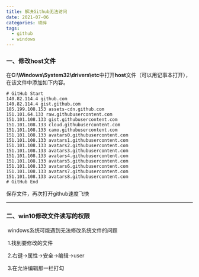 ```yaml
---
title: 解决Github无法访问
date: 2021-07-06
categories: 琐碎
tags:
  - github	
  - windows
---
```




### 	一、修改host文件

​	在**C:\Windows\System32\drivers\etc**中打开**host**文件（可以用记事本打开），在该文件中添加如下内容。

<!---more--->

```
# GitHub Start 
140.82.114.4 github.com
140.82.114.4 gist.github.com
185.199.108.153 assets-cdn.github.com
151.101.64.133 raw.githubusercontent.com
151.101.108.133 gist.githubusercontent.com
151.101.108.133 cloud.githubusercontent.com
151.101.108.133 camo.githubusercontent.com
151.101.108.133 avatars0.githubusercontent.com
151.101.108.133 avatars1.githubusercontent.com
151.101.108.133 avatars2.githubusercontent.com
151.101.108.133 avatars3.githubusercontent.com
151.101.108.133 avatars4.githubusercontent.com
151.101.108.133 avatars5.githubusercontent.com
151.101.108.133 avatars6.githubusercontent.com
151.101.108.133 avatars7.githubusercontent.com
151.101.108.133 avatars8.githubusercontent.com 
# GitHub End
```

保存文件，再次打开github速度飞快



------



### 	二、win10修改文件读写的权限

​	windows系统可能遇到无法修改系统文件的问题

​	1.找到要修改的文件

​	2.右键→属性→安全→编辑→user

​	3.在允许编辑那一栏打勾
